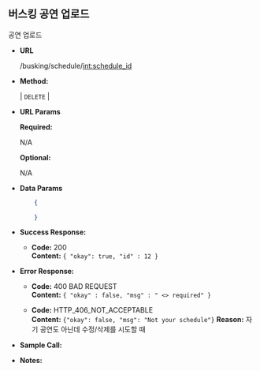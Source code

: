 **버스킹 공연 업로드**
----
  공연 업로드

* **URL**

  /busking/schedule/<int:schedule_id>

* **Method:**
  
  | `DELETE` |
  
*  **URL Params** 

   **Required:**
 
   N/A

   **Optional:**
 
   N/A

* **Data Params**

  ```json
      {
          
      }
  ```

* **Success Response:**
  
  * **Code:** 200 <br />
    **Content:** `{ "okay": true, "id" : 12 }`
 
* **Error Response:**


  * **Code:** 400 BAD REQUEST <br />
    **Content:** `{ "okay" : false, "msg" : " <> required" }`

  * **Code:** HTTP_406_NOT_ACCEPTABLE <br />
    **Content:** `{"okay": false, "msg": "Not your schedule"}`
    **Reason:** 자기 공연도 아닌데 수정/삭제를 시도할 때

* **Sample Call:**


* **Notes:**

